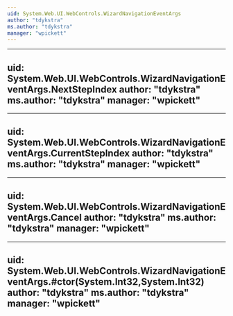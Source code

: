 ```yaml
---
uid: System.Web.UI.WebControls.WizardNavigationEventArgs
author: "tdykstra"
ms.author: "tdykstra"
manager: "wpickett"
---
```


---
uid: System.Web.UI.WebControls.WizardNavigationEventArgs.NextStepIndex
author: "tdykstra"
ms.author: "tdykstra"
manager: "wpickett"
---

---
uid: System.Web.UI.WebControls.WizardNavigationEventArgs.CurrentStepIndex
author: "tdykstra"
ms.author: "tdykstra"
manager: "wpickett"
---

---
uid: System.Web.UI.WebControls.WizardNavigationEventArgs.Cancel
author: "tdykstra"
ms.author: "tdykstra"
manager: "wpickett"
---

---
uid: System.Web.UI.WebControls.WizardNavigationEventArgs.#ctor(System.Int32,System.Int32)
author: "tdykstra"
ms.author: "tdykstra"
manager: "wpickett"
---
